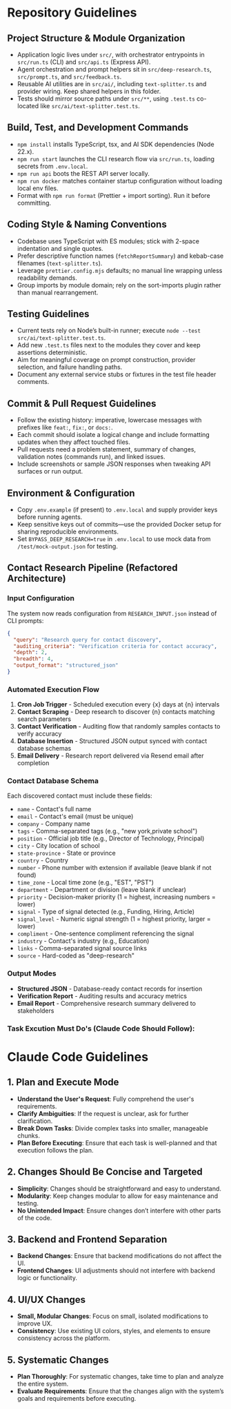 # Repository Guidelines

## Project Structure & Module Organization
- Application logic lives under `src/`, with orchestrator entrypoints in `src/run.ts` (CLI) and `src/api.ts` (Express API).
- Agent orchestration and prompt helpers sit in `src/deep-research.ts`, `src/prompt.ts`, and `src/feedback.ts`.
- Reusable AI utilities are in `src/ai/`, including `text-splitter.ts` and provider wiring. Keep shared helpers in this folder.
- Tests should mirror source paths under `src/**`, using `.test.ts` co-located like `src/ai/text-splitter.test.ts`.

## Build, Test, and Development Commands
- `npm install` installs TypeScript, tsx, and AI SDK dependencies (Node 22.x).
- `npm run start` launches the CLI research flow via `src/run.ts`, loading secrets from `.env.local`.
- `npm run api` boots the REST API server locally.
- `npm run docker` matches container startup configuration without loading local env files.
- Format with `npm run format` (Prettier + import sorting). Run it before committing.

## Coding Style & Naming Conventions
- Codebase uses TypeScript with ES modules; stick with 2-space indentation and single quotes.
- Prefer descriptive function names (`fetchReportSummary`) and kebab-case filenames (`text-splitter.ts`).
- Leverage `prettier.config.mjs` defaults; no manual line wrapping unless readability demands.
- Group imports by module domain; rely on the sort-imports plugin rather than manual rearrangement.

## Testing Guidelines
- Current tests rely on Node’s built-in runner; execute `node --test src/ai/text-splitter.test.ts`.
- Add new `.test.ts` files next to the modules they cover and keep assertions deterministic.
- Aim for meaningful coverage on prompt construction, provider selection, and failure handling paths.
- Document any external service stubs or fixtures in the test file header comments.

## Commit & Pull Request Guidelines
- Follow the existing history: imperative, lowercase messages with prefixes like `feat:`, `fix:`, or `docs:`.
- Each commit should isolate a logical change and include formatting updates when they affect touched files.
- Pull requests need a problem statement, summary of changes, validation notes (commands run), and linked issues.
- Include screenshots or sample JSON responses when tweaking API surfaces or run output.

## Environment & Configuration
- Copy `.env.example` (if present) to `.env.local` and supply provider keys before running agents.
- Keep sensitive keys out of commits—use the provided Docker setup for sharing reproducible environments.
- Set `BYPASS_DEEP_RESEARCH=true` in `.env.local` to use mock data from `/test/mock-output.json` for testing.

## Contact Research Pipeline (Refactored Architecture)

### Input Configuration
The system now reads configuration from `RESEARCH_INPUT.json` instead of CLI prompts:
```json
{
  "query": "Research query for contact discovery",
  "auditing_criteria": "Verification criteria for contact accuracy", 
  "depth": 2,
  "breadth": 4,
  "output_format": "structured_json"
}
```

### Automated Execution Flow
1. **Cron Job Trigger** - Scheduled execution every {x} days at {n} intervals
2. **Contact Scraping** - Deep research to discover {n} contacts matching search parameters
3. **Contact Verification** - Auditing flow that randomly samples contacts to verify accuracy
4. **Database Insertion** - Structured JSON output synced with contact database schemas
5. **Email Delivery** - Research report delivered via Resend email after completion

### Contact Database Schema
Each discovered contact must include these fields:
- `name` - Contact's full name
- `email` - Contact's email (must be unique)
- `company` - Company name
- `tags` - Comma-separated tags (e.g., "new york,private school")
- `position` - Official job title (e.g., Director of Technology, Principal)
- `city` - City location of school
- `state-province` - State or province
- `country` - Country
- `number` - Phone number with extension if available (leave blank if not found)
- `time_zone` - Local time zone (e.g., "EST", "PST")
- `department` - Department or division (leave blank if unclear)
- `priority` - Decision-maker priority (1 = highest, increasing numbers = lower)
- `signal` - Type of signal detected (e.g., Funding, Hiring, Article)
- `signal_level` - Numeric signal strength (1 = highest priority, larger = lower)
- `compliment` - One-sentence compliment referencing the signal
- `industry` - Contact's industry (e.g., Education)
- `links` - Comma-separated signal source links
- `source` - Hard-coded as "deep-research"

### Output Modes
- **Structured JSON** - Database-ready contact records for insertion
- **Verification Report** - Auditing results and accuracy metrics
- **Email Report** - Comprehensive research summary delivered to stakeholders

### Task Excution Must Do's (Claude Code Should Follow):
# Claude Code Guidelines

## 1. Plan and Execute Mode
- **Understand the User's Request**: Fully comprehend the user's requirements. 
- **Clarify Ambiguities**: If the request is unclear, ask for further clarification.
- **Break Down Tasks**: Divide complex tasks into smaller, manageable chunks.
- **Plan Before Executing**: Ensure that each task is well-planned and that execution follows the plan.

## 2. Changes Should Be Concise and Targeted
- **Simplicity**: Changes should be straightforward and easy to understand.
- **Modularity**: Keep changes modular to allow for easy maintenance and testing.
- **No Unintended Impact**: Ensure changes don’t interfere with other parts of the code.

## 3. Backend and Frontend Separation
- **Backend Changes**: Ensure that backend modifications do not affect the UI.
- **Frontend Changes**: UI adjustments should not interfere with backend logic or functionality.

## 4. UI/UX Changes
- **Small, Modular Changes**: Focus on small, isolated modifications to improve UX.
- **Consistency**: Use existing UI colors, styles, and elements to ensure consistency across the platform.

## 5. Systematic Changes
- **Plan Thoroughly**: For systematic changes, take time to plan and analyze the entire system.
- **Evaluate Requirements**: Ensure that the changes align with the system’s goals and requirements before executing.
